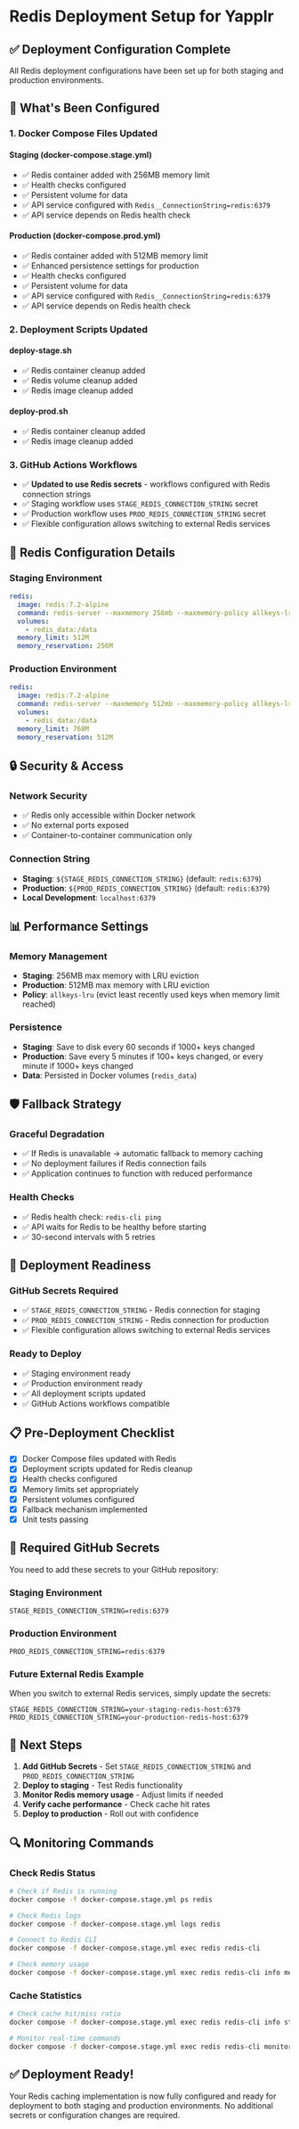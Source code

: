 # Redis Deployment Setup for Yapplr

## ✅ **Deployment Configuration Complete**

All Redis deployment configurations have been set up for both staging and production environments.

## 🔧 **What's Been Configured**

### **1. Docker Compose Files Updated**

#### **Staging (docker-compose.stage.yml)**
- ✅ Redis container added with 256MB memory limit
- ✅ Health checks configured
- ✅ Persistent volume for data
- ✅ API service configured with `Redis__ConnectionString=redis:6379`
- ✅ API service depends on Redis health check

#### **Production (docker-compose.prod.yml)**
- ✅ Redis container added with 512MB memory limit
- ✅ Enhanced persistence settings for production
- ✅ Health checks configured
- ✅ Persistent volume for data
- ✅ API service configured with `Redis__ConnectionString=redis:6379`
- ✅ API service depends on Redis health check

### **2. Deployment Scripts Updated**

#### **deploy-stage.sh**
- ✅ Redis container cleanup added
- ✅ Redis volume cleanup added
- ✅ Redis image cleanup added

#### **deploy-prod.sh**
- ✅ Redis container cleanup added
- ✅ Redis image cleanup added

### **3. GitHub Actions Workflows**
- ✅ **Updated to use Redis secrets** - workflows configured with Redis connection strings
- ✅ Staging workflow uses `STAGE_REDIS_CONNECTION_STRING` secret
- ✅ Production workflow uses `PROD_REDIS_CONNECTION_STRING` secret
- ✅ Flexible configuration allows switching to external Redis services

## 🚀 **Redis Configuration Details**

### **Staging Environment**
```yaml
redis:
  image: redis:7.2-alpine
  command: redis-server --maxmemory 256mb --maxmemory-policy allkeys-lru --save 60 1000
  volumes:
    - redis_data:/data
  memory_limit: 512M
  memory_reservation: 256M
```

### **Production Environment**
```yaml
redis:
  image: redis:7.2-alpine
  command: redis-server --maxmemory 512mb --maxmemory-policy allkeys-lru --save 300 100 --save 60 1000
  volumes:
    - redis_data:/data
  memory_limit: 768M
  memory_reservation: 512M
```

## 🔒 **Security & Access**

### **Network Security**
- ✅ Redis only accessible within Docker network
- ✅ No external ports exposed
- ✅ Container-to-container communication only

### **Connection String**
- **Staging**: `${STAGE_REDIS_CONNECTION_STRING}` (default: `redis:6379`)
- **Production**: `${PROD_REDIS_CONNECTION_STRING}` (default: `redis:6379`)
- **Local Development**: `localhost:6379`

## 📊 **Performance Settings**

### **Memory Management**
- **Staging**: 256MB max memory with LRU eviction
- **Production**: 512MB max memory with LRU eviction
- **Policy**: `allkeys-lru` (evict least recently used keys when memory limit reached)

### **Persistence**
- **Staging**: Save to disk every 60 seconds if 1000+ keys changed
- **Production**: Save every 5 minutes if 100+ keys changed, or every minute if 1000+ keys changed
- **Data**: Persisted in Docker volumes (`redis_data`)

## 🛡️ **Fallback Strategy**

### **Graceful Degradation**
- ✅ If Redis is unavailable → automatic fallback to memory caching
- ✅ No deployment failures if Redis connection fails
- ✅ Application continues to function with reduced performance

### **Health Checks**
- ✅ Redis health check: `redis-cli ping`
- ✅ API waits for Redis to be healthy before starting
- ✅ 30-second intervals with 5 retries

## 🚀 **Deployment Readiness**

### **GitHub Secrets Required**
- ✅ `STAGE_REDIS_CONNECTION_STRING` - Redis connection for staging
- ✅ `PROD_REDIS_CONNECTION_STRING` - Redis connection for production
- ✅ Flexible configuration allows switching to external Redis services

### **Ready to Deploy**
- ✅ Staging environment ready
- ✅ Production environment ready
- ✅ All deployment scripts updated
- ✅ GitHub Actions workflows compatible

## 📋 **Pre-Deployment Checklist**

- [x] Docker Compose files updated with Redis
- [x] Deployment scripts updated for Redis cleanup
- [x] Health checks configured
- [x] Memory limits set appropriately
- [x] Persistent volumes configured
- [x] Fallback mechanism implemented
- [x] Unit tests passing

## 🔑 **Required GitHub Secrets**

You need to add these secrets to your GitHub repository:

### **Staging Environment**
```
STAGE_REDIS_CONNECTION_STRING=redis:6379
```

### **Production Environment**
```
PROD_REDIS_CONNECTION_STRING=redis:6379
```

### **Future External Redis Example**
When you switch to external Redis services, simply update the secrets:
```
STAGE_REDIS_CONNECTION_STRING=your-staging-redis-host:6379
PROD_REDIS_CONNECTION_STRING=your-production-redis-host:6379
```

## 🎯 **Next Steps**

1. **Add GitHub Secrets** - Set `STAGE_REDIS_CONNECTION_STRING` and `PROD_REDIS_CONNECTION_STRING`
2. **Deploy to staging** - Test Redis functionality
3. **Monitor Redis memory usage** - Adjust limits if needed
4. **Verify cache performance** - Check cache hit rates
5. **Deploy to production** - Roll out with confidence

## 🔍 **Monitoring Commands**

### **Check Redis Status**
```bash
# Check if Redis is running
docker compose -f docker-compose.stage.yml ps redis

# Check Redis logs
docker compose -f docker-compose.stage.yml logs redis

# Connect to Redis CLI
docker compose -f docker-compose.stage.yml exec redis redis-cli

# Check memory usage
docker compose -f docker-compose.stage.yml exec redis redis-cli info memory
```

### **Cache Statistics**
```bash
# Check cache hit/miss ratio
docker compose -f docker-compose.stage.yml exec redis redis-cli info stats

# Monitor real-time commands
docker compose -f docker-compose.stage.yml exec redis redis-cli monitor
```

## ✅ **Deployment Ready!**

Your Redis caching implementation is now fully configured and ready for deployment to both staging and production environments. No additional secrets or configuration changes are required.
